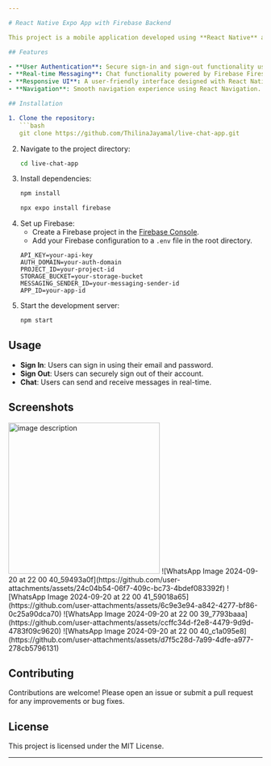 ```yaml
---

# React Native Expo App with Firebase Backend

This project is a mobile application developed using **React Native** and **Expo**, with a backend powered by **Firebase**. The app includes user authentication features, allowing users to sign in and sign out using their email and password.

## Features

- **User Authentication**: Secure sign-in and sign-out functionality using Firebase Authentication.
- **Real-time Messaging**: Chat functionality powered by Firebase Firestore, enabling real-time communication between users.
- **Responsive UI**: A user-friendly interface designed with React Native components and styled for both iOS and Android platforms.
- **Navigation**: Smooth navigation experience using React Navigation.

## Installation

1. Clone the repository:
   ```bash
   git clone https://github.com/ThilinaJayamal/live-chat-app.git
   ```
2. Navigate to the project directory:
   ```bash
   cd live-chat-app
   ```
3. Install dependencies:
   ```bash
   npm install
   ```
   ```bash
   npx expo install firebase
   ```
4. Set up Firebase:
   - Create a Firebase project in the [Firebase Console](https://console.firebase.google.com/).
   - Add your Firebase configuration to a `.env` file in the root directory.
   ```env
   API_KEY=your-api-key
   AUTH_DOMAIN=your-auth-domain
   PROJECT_ID=your-project-id
   STORAGE_BUCKET=your-storage-bucket
   MESSAGING_SENDER_ID=your-messaging-sender-id
   APP_ID=your-app-id
   ```
5. Start the development server:
   ```bash
   npm start
   ```

## Usage

- **Sign In**: Users can sign in using their email and password.
- **Sign Out**: Users can securely sign out of their account.
- **Chat**: Users can send and receive messages in real-time.

## Screenshots

<img src="https://github.com/user-attachments/assets/24c04b54-06f7-409c-bc73-4bdef083392f" alt="image description" width="300"/>
![WhatsApp Image 2024-09-20 at 22 00 40_59493a0f](https://github.com/user-attachments/assets/24c04b54-06f7-409c-bc73-4bdef083392f)
![WhatsApp Image 2024-09-20 at 22 00 41_59018a65](https://github.com/user-attachments/assets/6c9e3e94-a842-4277-bf86-0c25a90dca70)
![WhatsApp Image 2024-09-20 at 22 00 39_7793baaa](https://github.com/user-attachments/assets/ccffc34d-f2e8-4479-9d9d-4783f09c9620)
![WhatsApp Image 2024-09-20 at 22 00 40_c1a095e8](https://github.com/user-attachments/assets/d7f5c28d-7a99-4dfe-a977-278cb5796131)


## Contributing

Contributions are welcome! Please open an issue or submit a pull request for any improvements or bug fixes.

## License

This project is licensed under the MIT License.

---
```

